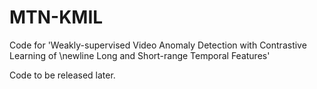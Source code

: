# MTN-KMIL
Code for 'Weakly-supervised Video Anomaly Detection with Contrastive Learning of \newline Long and Short-range Temporal Features'

Code to be released later. 
